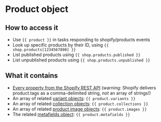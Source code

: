 # Product object

## How to access it

* Use `{{ product }}` in tasks responding to shopify/products events
* Look up specific products by their ID, using `{{ shop.products[1234567890] }}`
* List published products using `{{ shop.products.published }}` 
* List unpublished products using `{{ shop.products.unpublished }}`  

## What it contains

* [Every property from the Shopify REST API](https://help.shopify.com/en/api/reference/products/product#properties) \(warning: Shopify delivers product.tags as a comma-delimited string, _not_ an array of strings!\)
* An array of related [variant objects](http://help.usemechanic.com/liquid/the-variant-object): `{{ product.variants }}` 
* An array of related [collection objects](https://help.usemechanic.com/liquid/the-collection-object): `{{ product.collections }}`
* An array of related [product image objects](https://help.usemechanic.com/en/articles/3294400-the-product-image-object): `{{ product.images }}`  
* The related [metafields object](http://help.usemechanic.com/en/articles/3347736-the-metafields-object): `{{ product.metafields }}`

